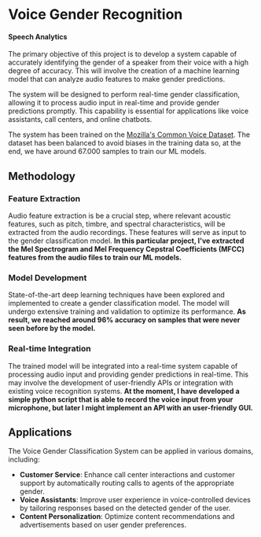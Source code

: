 # Voice Gender Recognition
#### Speech Analytics
The primary objective of this project is to develop a system capable of accurately identifying the gender of a speaker from their voice with a high degree of accuracy. This will involve the creation of a machine learning model that can analyze audio features to make gender predictions. 

The system will be designed to perform real-time gender classification, allowing it to process audio input in real-time and provide gender predictions promptly. This capability is essential for applications like voice assistants, call centers, and online chatbots.

The system has been trained on the [Mozilla's Common Voice Dataset](https://www.kaggle.com/datasets/mozillaorg/common-voice). The dataset has been balanced to avoid biases in the training data so, at the end, we have around 67.000 samples to train our ML models.

## Methodology

### Feature Extraction
Audio feature extraction is be a crucial step, where relevant acoustic features, such as pitch, timbre, and spectral characteristics, will be extracted from the audio recordings. These features will serve as input to the gender classification model. **In this particular project, I've extracted the Mel Spectrogram and Mel Frequency Cepstral Coefficients (MFCC) features from the audio files to train our ML models.**

### Model Development
State-of-the-art deep learning techniques have been explored and implemented to create a gender classification model. The model will undergo extensive training and validation to optimize its performance. **As result, we reached around 96% accuracy on samples that were never seen before by the model.**

### Real-time Integration
The trained model will be integrated into a real-time system capable of processing audio input and providing gender predictions in real-time. This may involve the development of user-friendly APIs or integration with existing voice recognition systems. **At the moment, I have developed a simple python script that is able to record the voice input from your microphone, but later I might implement an API with an user-friendly GUI.**

## Applications

The Voice Gender Classification System can be applied in various domains, including:

- **Customer Service**: Enhance call center interactions and customer support by automatically routing calls to agents of the appropriate gender.
- **Voice Assistants**: Improve user experience in voice-controlled devices by tailoring responses based on the detected gender of the user.
- **Content Personalization**: Optimize content recommendations and advertisements based on user gender preferences.